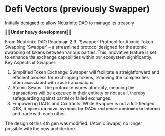 # Defi Vectors (previously Swapper)

Initially designed to allow Neutrinite DAO to manage its treasury

👷🚧**Under heavy development**🚧👷

From Neutrinite DAO Roadmap:
2.9. ‘Swapper’ Protocol for Atomic Token Swapping 
'Swapper' – a streamlined protocol designed for the atomic swapping of tokens between various parties. This innovative feature is set to enhance the exchange capabilities within our ecosystem significantly. 
Key Aspects of Swapper: 
1. Simplified Token Exchange: Swapper will facilitate a straightforward and efficient process for exchanging tokens, removing the complexities often associated with such transactions. 
2. Atomic Swaps: The protocol ensures atomicity, meaning the transactions will be executed in their entirety or not at all, thereby safeguarding against partial or failed exchanges. 
3. Empowering DAOs and Contracts: While Swapper is not a full-fledged DEX, it opens up novel avenues for DAOs and smart contracts to interact and trade with each other.


The design of this 4th gen was modified. (Atomic Swaps) no longer possible with the new architecture.
